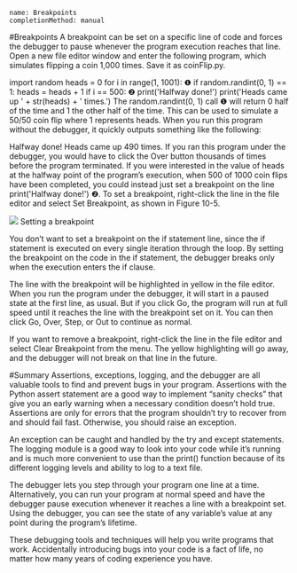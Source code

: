```ngMeta
name: Breakpoints
completionMethod: manual
```
#Breakpoints
A breakpoint can be set on a specific line of code and forces the debugger to pause whenever the program execution reaches that line. Open a new file editor window and enter the following program, which simulates flipping a coin 1,000 times. Save it as coinFlip.py.


   import random
   heads = 0
   for i in range(1, 1001):
❶     if random.randint(0, 1) == 1:
           heads = heads + 1
       if i == 500:
❷         print('Halfway done!')
   print('Heads came up ' + str(heads) + ' times.')
The random.randint(0, 1) call ❶ will return 0 half of the time and 1 the other half of the time. This can be used to simulate a 50/50 coin flip where 1 represents heads. When you run this program without the debugger, it quickly outputs something like the following:


Halfway done!
Heads came up 490 times.
If you ran this program under the debugger, you would have to click the Over button thousands of times before the program terminated. If you were interested in the value of heads at the halfway point of the program’s execution, when 500 of 1000 coin flips have been completed, you could instead just set a breakpoint on the line print('Halfway done!') ❷. To set a breakpoint, right-click the line in the file editor and select Set Breakpoint, as shown in Figure 10-5.

![](assets/000001.jpg)
 Setting a breakpoint

You don’t want to set a breakpoint on the if statement line, since the if statement is executed on every single iteration through the loop. By setting the breakpoint on the code in the if statement, the debugger breaks only when the execution enters the if clause.

The line with the breakpoint will be highlighted in yellow in the file editor. When you run the program under the debugger, it will start in a paused state at the first line, as usual. But if you click Go, the program will run at full speed until it reaches the line with the breakpoint set on it. You can then click Go, Over, Step, or Out to continue as normal.

If you want to remove a breakpoint, right-click the line in the file editor and select Clear Breakpoint from the menu. The yellow highlighting will go away, and the debugger will not break on that line in the future.

#Summary
Assertions, exceptions, logging, and the debugger are all valuable tools to find and prevent bugs in your program. Assertions with the Python assert statement are a good way to implement “sanity checks” that give you an early warning when a necessary condition doesn’t hold true. Assertions are only for errors that the program shouldn’t try to recover from and should fail fast. Otherwise, you should raise an exception.

An exception can be caught and handled by the try and except statements. The logging module is a good way to look into your code while it’s running and is much more convenient to use than the print() function because of its different logging levels and ability to log to a text file.

The debugger lets you step through your program one line at a time. Alternatively, you can run your program at normal speed and have the debugger pause execution whenever it reaches a line with a breakpoint set. Using the debugger, you can see the state of any variable’s value at any point during the program’s lifetime.

These debugging tools and techniques will help you write programs that work. Accidentally introducing bugs into your code is a fact of life, no matter how many years of coding experience you have.

